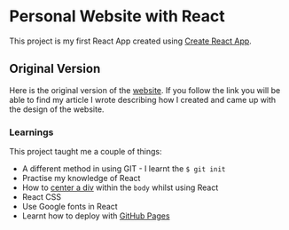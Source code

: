 # Personal Website with React

This project is my first React App created using [Create React App](https://github.com/facebook/create-react-app).

## Original Version

Here is the original version of the [website](https://github.com/JoshHaokip/joshhaokip.github.io). If you follow the link you will be able to find my article I wrote describing how I created and came up with the design of the website.

### Learnings

This project taught me a couple of things:

- A different method in using GIT - I learnt the `$ git init`
- Practise my knowledge of React
- How to [center a div](https://dev.to/mcrowder65/how-to-center-elements-horizontally-on-a-create-react-app-project-1omn) within the `body` whilst using React
- React CSS
- Use Google fonts in React
- Learnt how to deploy with [GitHub Pages](https://medium.com/mobile-web-dev/how-to-build-and-deploy-a-react-app-to-github-pages-in-less-than-5-minutes-d6c4ffd30f14)
